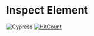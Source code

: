 # Inspect Element

![Cypress](https://github.com/iendeavor/inspect-element/workflows/E2E%20on%20Chrome/badge.svg)
[![HitCount](http://hits.dwyl.com/iendeavor/inspect-element.svg)](http://hits.dwyl.com/iendeavor/inspect-element)
